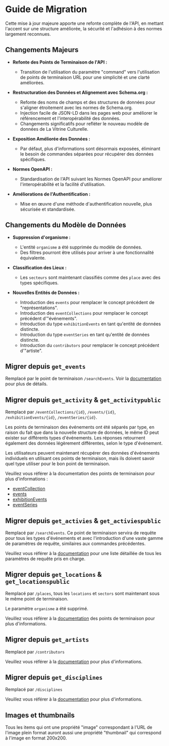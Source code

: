 # Guide de Migration
Cette mise à jour majeure apporte une refonte complète de l'API, en mettant l'accent sur une structure améliorée, la sécurité et l'adhésion à des normes largement reconnues.

## Changements Majeurs

- **Refonte des Points de Terminaison de l'API :**
  - Transition de l'utilisation du paramètre "command" vers l'utilisation de points de terminaison URL pour une simplicité et une clarté améliorées.

- **Restructuration des Données et Alignement avec Schema.org :**
  - Refonte des noms de champs et des structures de données pour s'aligner étroitement avec les normes de Schema.org.
  - Injection facile de JSON-LD dans les pages web pour améliorer le référencement et l'interopérabilité des données.
  - Changements significatifs pour refléter le nouveau modèle de données de La Vitrine Culturelle.

- **Exposition Améliorée des Données :**
  - Par défaut, plus d'informations sont désormais exposées, éliminant le besoin de commandes séparées pour récupérer des données spécifiques.

- **Normes OpenAPI :**
  - Standardisation de l'API suivant les Normes OpenAPI pour améliorer l'interopérabilité et la facilité d'utilisation.

- **Améliorations de l'Authentification :**
  - Mise en œuvre d'une méthode d'authentification nouvelle, plus sécurisée et standardisée.

## Changements du Modèle de Données

- **Suppression d'organisme :**
  - L'entité `organisme` a été supprimée du modèle de données.
  - Des filtres pourront être utilisés pour arriver à une fonctionnalité équivalente.

- **Classification des Lieux :**
  - Les `secteurs` sont maintenant classifiés comme des `place` avec des types spécifiques.

- **Nouvelles Entités de Données :**
  - Introduction des `events` pour remplacer le concept précédent de "représentations".
  - Introduction des `eventCollections` pour remplacer le concept précédent d'"événements".
  - Introduction du type `exhibitionEvents` en tant qu'entité de données distincte.
  - Introduction du type `eventSeries` en tant qu'entité de données distincte.
  - Introduction du `contributors` pour remplacer le concept précédent d'"artiste".

## Migrer depuis `get_events`
Remplacé par le point de terminaison `/searchEvents`. Voir la [documentation](v1/searchEvents.md) pour plus de détails.

## Migrer depuis `get_activity` & `get_activitypublic`
Remplacé par `/eventCollections/{id}`, `/events/{id}`, `/exhibitionEvents/{id}`, `/eventSeries/{id}`.

Les points de terminaison des événements ont été séparés par type, en raison du fait que dans la nouvelle structure de données, le même ID peut exister sur différents types d'événements. Les réponses retournent également des données légèrement différentes, selon le type d'événement.

Les utilisateurs peuvent maintenant récupérer des données d'événements individuels en utilisant ces points de terminaison, mais ils doivent savoir quel type utiliser pour le bon point de terminaison.

Veuillez vous référer à la documentation des points de terminaison pour plus d'informations :
- [eventCollection](v1/eventCollections.md)
- [events](v1/events.md)
- [exhibitionEvents](v1/exhibitionEvents.md)
- [eventSeries](v1/eventSearch.md) 

## Migrer depuis `get_activies` & `get_activiespublic`
Remplacé par `/searchEvents`. Ce point de terminaison servira de requête pour tous les types d'événements et avec l'introduction d'une vaste gamme de paramètres de requête, similaires aux commandes précédentes.

Veuillez vous référer à la [documentation](v1/searchEvents.md) pour une liste détaillée de tous les paramètres de requête pris en charge.

## Migrer depuis `get_locations` & `get_locationspublic`
Remplacé par `/places`, tous les `locations` et `sectors` sont maintenant sous le même point de terminaison.

Le paramètre `organisme` a été supprimé.

Veuillez vous référer à la [documentation](v1/places.md) des points de terminaison pour plus d'informations.

## Migrer depuis `get_artists`
Remplacé par `/contributors`

Veuillez vous référer à la [documentation](v1/contributors.md) pour plus d'informations.

## Migrer depuis `get_disciplines`
Remplacé par `/disciplines`

Veuillez vous référer à la [documentation](v1/disciplines.md) pour plus d'informations.

## Images et thumbnails

Tous les items qui ont une propriété "image" correspondant à l'URL de l'image plein format auront aussi une propriété "thumbnail" qui correspond à l'image en format 200x200.
